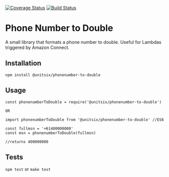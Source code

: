 [![Coverage Status](https://coveralls.io/repos/github/unitsix/npm-phonenumber-to-double/badge.svg?branch=master)](https://coveralls.io/github/unitsix/npm-phonenumber-to-double?branch=master) [![Build Status](https://travis-ci.com/unitsix/npm-phonenumber-to-double.svg?branch=master)](https://travis-ci.com/unitsix/npm-phonenumber-to-double)

Phone Number to Double
=========

A small library that formats a phone number to double. Useful for Lambdas triggered by Amazon Connect. 

## Installation

  `npm install @unitsix/phonenumber-to-double`


## Usage

    const phonenumberToDouble = require('@unitsix/phonenumber-to-double') 
    
    OR
    
    import phonenumberToDouble from '@unitsix/phonenumber-to-double' //ES6
    
    const fullmsn = '+61400000000'
    const msn = phonenumberToDouble(fullmsn)
    
    //returns 400000000

## Tests

  `npm test`
  or
  `make test`
